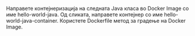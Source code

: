 Направете контејнеризација на следната Java класа во Docker Image со име hello-world-java.
Од сликата, направете контејнер со име hello-world-java-container. Користете Dockerfile метод
за градење на Docker Image.
